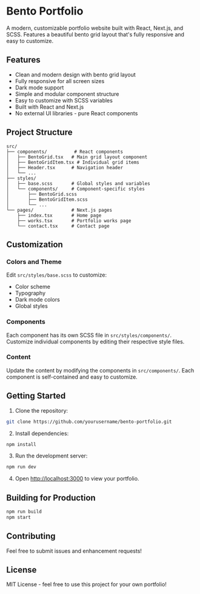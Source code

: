 # Bento Portfolio

A modern, customizable portfolio website built with React, Next.js, and SCSS. Features a beautiful bento grid layout that's fully responsive and easy to customize.

## Features

- Clean and modern design with bento grid layout
- Fully responsive for all screen sizes
- Dark mode support
- Simple and modular component structure
- Easy to customize with SCSS variables
- Built with React and Next.js
- No external UI libraries - pure React components

## Project Structure

```
src/
├── components/          # React components
│   ├── BentoGrid.tsx   # Main grid layout component
│   ├── BentoGridItem.tsx # Individual grid items
│   ├── Header.tsx      # Navigation header
│   └── ...
├── styles/
│   ├── base.scss       # Global styles and variables
│   └── components/     # Component-specific styles
│       ├── BentoGrid.scss
│       ├── BentoGridItem.scss
│       └── ...
└── pages/              # Next.js pages
    ├── index.tsx       # Home page
    ├── works.tsx       # Portfolio works page
    └── contact.tsx     # Contact page
```

## Customization

### Colors and Theme

Edit `src/styles/base.scss` to customize:
- Color scheme
- Typography
- Dark mode colors
- Global styles

### Components

Each component has its own SCSS file in `src/styles/components/`. Customize individual components by editing their respective style files.

### Content

Update the content by modifying the components in `src/components/`. Each component is self-contained and easy to customize.

## Getting Started

1. Clone the repository:
```bash
git clone https://github.com/yourusername/bento-portfolio.git
```

2. Install dependencies:
```bash
npm install
```

3. Run the development server:
```bash
npm run dev
```

4. Open [http://localhost:3000](http://localhost:3000) to view your portfolio.

## Building for Production

```bash
npm run build
npm start
```

## Contributing

Feel free to submit issues and enhancement requests!

## License

MIT License - feel free to use this project for your own portfolio! 